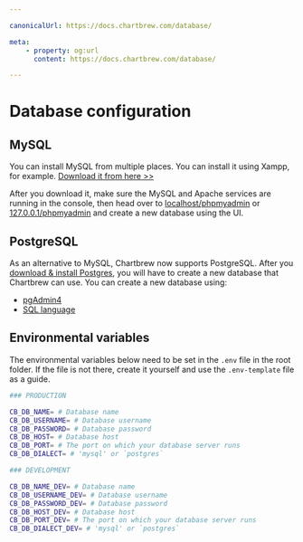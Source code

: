 ```yaml
---

canonicalUrl: https://docs.chartbrew.com/database/

meta: 
    - property: og:url
      content: https://docs.chartbrew.com/database/

---
```


# Database configuration

## MySQL

You can install MySQL from multiple places. You can install it using Xampp, for example. [Download it from here >>](https://www.apachefriends.org/download.html)

After you download it, make sure the MySQL and Apache services are running in the console, then head over to [localhost/phpmyadmin](http://localhost/phpmyadmin) or [127.0.0.1/phpmyadmin](http://127.0.0.1/phpmyadmin) and create a new database using the UI.

## PostgreSQL

As an alternative to MySQL, Chartbrew now supports PostgreSQL. After you [download & install Postgres](https://www.enterprisedb.com/downloads/postgresql), you will have to create a new database that Chartbrew can use. You can create a new database using:

* [pgAdmin4](https://www.pgadmin.org/)
* [SQL language](https://www.postgresql.org/docs/current/sql-createdatabase.html)

## Environmental variables

The environmental variables below need to be set in the `.env` file in the root folder. If the file is not there, create it yourself and use the `.env-template` file as a guide.

```sh
### PRODUCTION

CB_DB_NAME= # Database name
CB_DB_USERNAME= # Database username
CB_DB_PASSWORD= # Database password
CB_DB_HOST= # Database host
CB_DB_PORT= # The port on which your database server runs
CB_DB_DIALECT= # 'mysql' or `postgres`

### DEVELOPMENT

CB_DB_NAME_DEV= # Database name
CB_DB_USERNAME_DEV= # Database username
CB_DB_PASSWORD_DEV= # Database password
CB_DB_HOST_DEV= # Database host
CB_DB_PORT_DEV= # The port on which your database server runs
CB_DB_DIALECT_DEV= # 'mysql' or `postgres`
```
